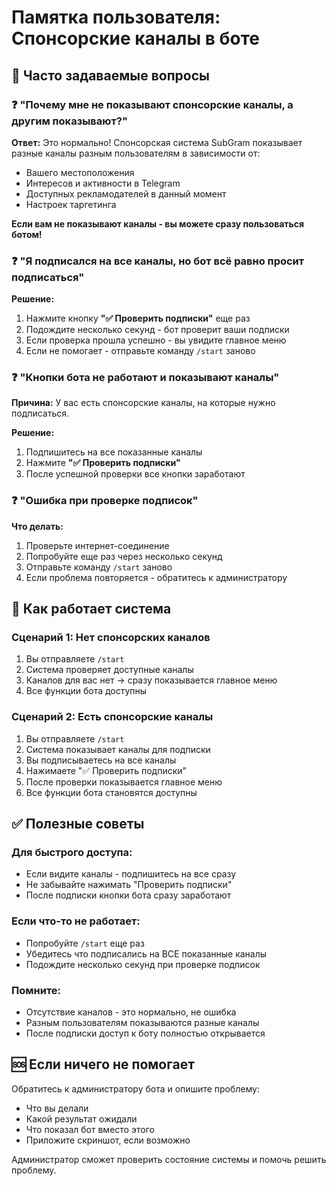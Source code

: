 # Памятка пользователя: Спонсорские каналы в боте

## 🤔 Часто задаваемые вопросы

### ❓ "Почему мне не показывают спонсорские каналы, а другим показывают?"

**Ответ:** Это нормально! Спонсорская система SubGram показывает разные каналы разным пользователям в зависимости от:
- Вашего местоположения
- Интересов и активности в Telegram
- Доступных рекламодателей в данный момент
- Настроек таргетинга

**Если вам не показывают каналы - вы можете сразу пользоваться ботом!**

### ❓ "Я подписался на все каналы, но бот всё равно просит подписаться"

**Решение:**
1. Нажмите кнопку **"✅ Проверить подписки"** еще раз
2. Подождите несколько секунд - бот проверит ваши подписки
3. Если проверка прошла успешно - вы увидите главное меню
4. Если не помогает - отправьте команду `/start` заново

### ❓ "Кнопки бота не работают и показывают каналы"

**Причина:** У вас есть спонсорские каналы, на которые нужно подписаться.

**Решение:**
1. Подпишитесь на все показанные каналы
2. Нажмите **"✅ Проверить подписки"**
3. После успешной проверки все кнопки заработают

### ❓ "Ошибка при проверке подписок"

**Что делать:**
1. Проверьте интернет-соединение
2. Попробуйте еще раз через несколько секунд
3. Отправьте команду `/start` заново
4. Если проблема повторяется - обратитесь к администратору

## 🎯 Как работает система

### Сценарий 1: Нет спонсорских каналов
1. Вы отправляете `/start`
2. Система проверяет доступные каналы
3. Каналов для вас нет → сразу показывается главное меню
4. Все функции бота доступны

### Сценарий 2: Есть спонсорские каналы
1. Вы отправляете `/start`
2. Система показывает каналы для подписки
3. Вы подписываетесь на все каналы
4. Нажимаете "✅ Проверить подписки"
5. После проверки показывается главное меню
6. Все функции бота становятся доступны

## ✅ Полезные советы

### Для быстрого доступа:
- Если видите каналы - подпишитесь на все сразу
- Не забывайте нажимать "Проверить подписки"
- После подписки кнопки бота сразу заработают

### Если что-то не работает:
- Попробуйте `/start` еще раз
- Убедитесь что подписались на ВСЕ показанные каналы
- Подождите несколько секунд при проверке подписок

### Помните:
- Отсутствие каналов - это нормально, не ошибка
- Разным пользователям показываются разные каналы
- После подписки доступ к боту полностью открывается

## 🆘 Если ничего не помогает

Обратитесь к администратору бота и опишите проблему:
- Что вы делали
- Какой результат ожидали
- Что показал бот вместо этого
- Приложите скриншот, если возможно

Администратор сможет проверить состояние системы и помочь решить проблему.
